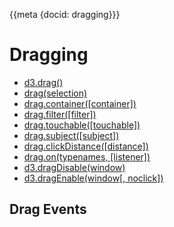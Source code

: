 {{meta {docid: dragging}}}

<style>

</style>

<script src="https://d3js.org/d3.v5.min.js"></script>

# Dragging

+ [d3.drag()](https://github.com/d3/d3-drag#drag)
+ [drag(selection)](https://github.com/d3/d3-drag#_drag)
+ [drag.container([container])](https://github.com/d3/d3-drag#drag_container)
+ [drag.filter([filter])](https://github.com/d3/d3-drag#drag_filter)
+ [drag.touchable([touchable])](https://github.com/d3/d3-drag#drag_touchable)
+ [drag.subject([subject])](https://github.com/d3/d3-drag#drag_subject)
+ [drag.clickDistance([distance])](https://github.com/d3/d3-drag#drag_clickDistance)
+ [drag.on(typenames, [listener])](https://github.com/d3/d3-drag#drag_on)
+ [d3.dragDisable(window)](https://github.com/d3/d3-drag#dragDisable)
+ [d3.dragEnable(window[, noclick])](https://github.com/d3/d3-drag#dragEnable)

## Drag Events 